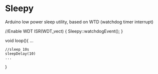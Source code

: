 Sleepy
==========

Arduino low power sleep utility, based on WTD (watchdog timer interrupt)


//Enable WDT
ISR(WDT_vect) { Sleepy::watchdogEvent(); }

void loop(){
	...
	
	//sleep 10s
	sleepDelay(10)
	...
}
